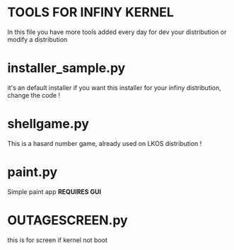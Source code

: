 # TOOLS FOR INFINY KERNEL
In this file you have more tools added every day for dev your distribution or modify a distribution
# installer_sample.py
it's an default installer
if you want this installer for your infiny distribution, change the code !
# shellgame.py
This is a hasard number game, already used on LKOS distribution !
# paint.py
Simple paint app **REQUIRES GUI**
# OUTAGESCREEN.py
this is for screen if kernel not boot
